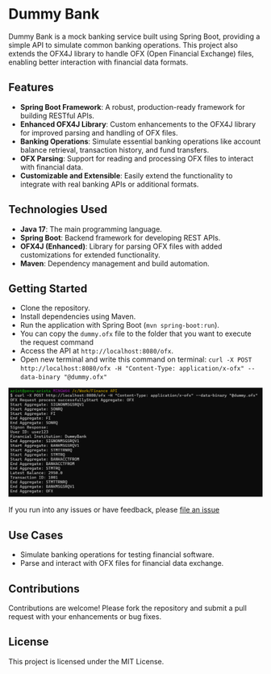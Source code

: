 # Dummy Bank

Dummy Bank is a mock banking service built using Spring Boot, providing a simple API to simulate common banking operations. This project also extends the OFX4J library to handle OFX (Open Financial Exchange) files, enabling better interaction with financial data formats.

## Features

- **Spring Boot Framework**: A robust, production-ready framework for building RESTful APIs.
- **Enhanced OFX4J Library**: Custom enhancements to the OFX4J library for improved parsing and handling of OFX files.
- **Banking Operations**: Simulate essential banking operations like account balance retrieval, transaction history, and fund transfers.
- **OFX Parsing**: Support for reading and processing OFX files to interact with financial data.
- **Customizable and Extensible**: Easily extend the functionality to integrate with real banking APIs or additional formats.

## Technologies Used
- **Java 17**: The main programming language.
- **Spring Boot**: Backend framework for developing REST APIs.
- **OFX4J (Enhanced)**: Library for parsing OFX files with added customizations for extended functionality.
- **Maven**: Dependency management and build automation.

## Getting Started
- Clone the repository.
- Install dependencies using Maven.
- Run the application with Spring Boot (`mvn spring-boot:run`).
- You can copy the `dummy.ofx` file to the folder that you want to execute the request command
- Access the API at `http://localhost:8080/ofx`.
- Open new terminal and write this command on terminal: `curl -X POST http://localhost:8080/ofx -H "Content-Type: application/x-ofx" --data-binary "@dummy.ofx"`
<img width="600" alt="Create Next App running in terminal" src="https://raw.githubusercontent.com/aindrajaya/dummy-bank/refs/heads/main/assets/image1.png" />


If you run into any issues or have feedback, please [file an issue](https://github.com/aindrajaya/dummy-bank/issues/new)

## Use Cases
- Simulate banking operations for testing financial software.
- Parse and interact with OFX files for financial data exchange.

## Contributions
Contributions are welcome! Please fork the repository and submit a pull request with your enhancements or bug fixes.

## License
This project is licensed under the MIT License.